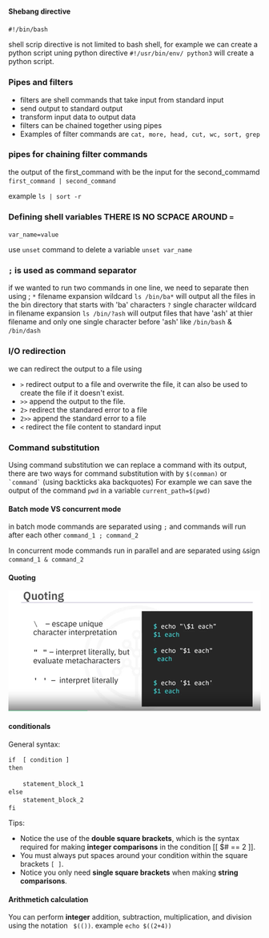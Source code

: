 #### Shebang directive

`#!/bin/bash`

shell scrip directive is not limited to bash shell, for example we can create a python script uning python directive `#!/usr/bin/env/ python3` will create a python script.

### Pipes and filters

- filters are shell commands that take input from standard input
- send output to standard output
- transform input data to output data
- filters can be chained together using pipes
- Examples of filter commands are `cat, more, head, cut, wc, sort, grep`

### pipes for chaining filter commands

the output of the first_command with be the input for the second_commamd `first_command | second_command`

example `ls | sort -r`

### Defining shell variables   THERE IS NO SCPACE AROUND `=`

`var_name=value`

use `unset` command to delete a variable `unset var_name`

### `;` is used as command separator

if we wanted to run two commands in one line, we need to separate then using ;
`*` filename expansion wildcard `ls /bin/ba*` will output all the files in the bin directory that starts with 'ba' characters
`?` single character wildcard in filename expansion `ls /bin/?ash` will output files that have 'ash' at thier filename and only one single character before 'ash' like `/bin/bash` & `/bin/dash`

### I/O redirection

we can redirect the output to a file
using

- `>`  redirect output to a file and overwrite the file, it can also be used to create the file if it doesn't exist.
- `>>` append the output to the file.
- `2>` redirect the standared error to a file
- `2>>` append the standard error to a file
- `<` redirect the file content to standard input

### Command substitution

Using command substitution we can replace a command with its output, there are two ways for command substitution
with by `$(comman)` or `` `command` `` (using backticks aka backquotes)
For example we can save the output of the command `pwd` in a variable `current_path=$(pwd)`

#### Batch mode VS concurrent mode

in batch mode commands are separated using `;` and commands will run after each other `command_1 ; command_2`

In concurrent mode commands run in parallel and are separated using `&`sign `command_1 & command_2`

#### Quoting

![quoting](quoting.png)

#### conditionals

General syntax:

```
if  [ condition ] 
then

    statement_block_1  
else
    statement_block_2  
fi 

```

Tips:

- Notice the use of the **double square brackets**, which is the syntax required for making **integer comparisons** in the condition [[ $# == 2 ]].
- You must always put spaces around your condition within the square brackets `[ ]`.
- Notice you only need **single square brackets** when making **string comparisons**. 

#### Arithmetich calculation
You can perform **integer** addition, subtraction, multiplication, and division using the notation ` $(())`.
example `echo $((2+4))`
